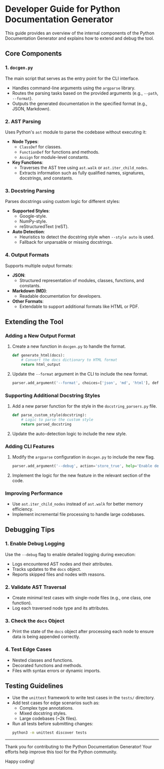 # Developer Guide for Python Documentation Generator

This guide provides an overview of the internal components of the Python Documentation Generator and explains how to extend and debug the tool.

## Core Components

### 1. `docgen.py`
The main script that serves as the entry point for the CLI interface.
- Handles command-line arguments using the `argparse` library.
- Routes the parsing tasks based on the provided arguments (e.g., `--path`, `--format`).
- Outputs the generated documentation in the specified format (e.g., JSON, Markdown).

### 2. AST Parsing
Uses Python's `ast` module to parse the codebase without executing it:
- **Node Types**:
  - `ClassDef` for classes.
  - `FunctionDef` for functions and methods.
  - `Assign` for module-level constants.
- **Key Functions**:
  - Traverses the AST tree using `ast.walk` or `ast.iter_child_nodes`.
  - Extracts information such as fully qualified names, signatures, docstrings, and constants.

### 3. Docstring Parsing
Parses docstrings using custom logic for different styles:
- **Supported Styles**:
  - Google-style.
  - NumPy-style.
  - reStructuredText (reST).
- **Auto Detection**:
  - Heuristics to detect the docstring style when `--style auto` is used.
  - Fallback for unparsable or missing docstrings.

### 4. Output Formats
Supports multiple output formats:
- **JSON**:
  - Structured representation of modules, classes, functions, and constants.
- **Markdown (MD)**:
  - Readable documentation for developers.
- **Other Formats**:
  - Extendable to support additional formats like HTML or PDF.

## Extending the Tool

### Adding a New Output Format
1. Create a new function in `docgen.py` to handle the format.
   ```python
   def generate_html(docs):
       # Convert the docs dictionary to HTML format
       return html_output
   ```
2. Update the `--format` argument in the CLI to include the new format.
   ```python
   parser.add_argument('--format', choices=['json', 'md', 'html'], default='json')
   ```

### Supporting Additional Docstring Styles
1. Add a new parser function for the style in the `docstring_parsers.py` file.
   ```python
   def parse_custom_style(docstring):
       # Logic to parse the custom style
       return parsed_docstring
   ```
2. Update the auto-detection logic to include the new style.

### Adding CLI Features
1. Modify the `argparse` configuration in `docgen.py` to include the new flag.
   ```python
   parser.add_argument('--debug', action='store_true', help='Enable detailed debugging output')
   ```
2. Implement the logic for the new feature in the relevant section of the code.

### Improving Performance
- Use `ast.iter_child_nodes` instead of `ast.walk` for better memory efficiency.
- Implement incremental file processing to handle large codebases.

## Debugging Tips

### 1. Enable Debug Logging
Use the `--debug` flag to enable detailed logging during execution:
- Logs encountered AST nodes and their attributes.
- Tracks updates to the `docs` object.
- Reports skipped files and nodes with reasons.

### 2. Validate AST Traversal
- Create minimal test cases with single-node files (e.g., one class, one function).
- Log each traversed node type and its attributes.

### 3. Check the `docs` Object
- Print the state of the `docs` object after processing each node to ensure data is being appended correctly.

### 4. Test Edge Cases
- Nested classes and functions.
- Decorated functions and methods.
- Files with syntax errors or dynamic imports.

## Testing Guidelines
- Use the `unittest` framework to write test cases in the `tests/` directory.
- Add test cases for edge scenarios such as:
  - Complex type annotations.
  - Mixed docstring styles.
  - Large codebases (~2k files).
- Run all tests before submitting changes:
  ```bash
  python3 -m unittest discover tests
  ```

---

Thank you for contributing to the Python Documentation Generator! Your efforts help improve this tool for the Python community.

Happy coding!